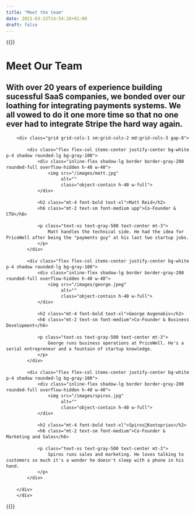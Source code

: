 ```yaml
---
title: "Meet the team"
date: 2021-03-23T14:54:28+01:00
draft: false
---
```


{{<rawhtml>}}
        <h1 class="text-gray-800 text-3xl md:text-4xl lg:text-5xl font-bold mb-2 md:mb-4 lg:mb-8 text-center">
            Meet Our Team
        </h1>
        <div class="py-8 md:px-32 w-full">
        <h2 class="mb-8 md:px-32">With over 20 years of experience building sucessful SaaS companies, we bonded over our loathing for integrating payments systems. We all vowed to do it one more time so that no one ever had to integrate Stripe the hard way again.</h2>

        <div class="grid grid-cols-1 sm:grid-cols-2 md:grid-cols-3 gap-8">

			<div class="flex flex-col items-center justify-center bg-white p-4 shadow rounded-lg bg-gray-100">
				<div class="inline-flex shadow-lg border border-gray-200 rounded-full overflow-hidden h-40 w-40">
					<img src="/images/matt.jpg"
						 alt=""
						 class="object-contain h-40 w-full">
				</div>

				<h2 class="mt-4 font-bold text-xl">Matt Reid</h2>
				<h6 class="mt-2 text-sm font-medium upp">Co-Founder & CTO</h6>

				<p class="text-xs text-gray-500 text-center mt-3">
					Matt handles the technical side. He had the idea for PriceWell after being the "payments guy" at his last two startup jobs. 
				</p>
			</div>

			<div class="flex flex-col items-center justify-center bg-white p-4 shadow rounded-lg bg-gray-100">
				<div class="inline-flex shadow-lg border border-gray-200 rounded-full overflow-hidden h-40 w-40">
					<img src="/images/george.jpeg"
						 alt=""
						 class="object-contain h-40 w-full">
				</div>

				<h2 class="mt-4 font-bold text-xl">George Avgenakis</h2>
				<h6 class="mt-2 text-sm font-medium">Co-Founder & Business Development</h6>

				<p class="text-xs text-gray-500 text-center mt-3">
					George runs business operations at PriceWell. He's a serial entrepreneur and a fountain of startup knowledge.
				</p>
			</div>

			<div class="flex flex-col items-center justify-center bg-white p-4 shadow rounded-lg bg-gray-100">
				<div class="inline-flex shadow-lg border border-gray-200 rounded-full overflow-hidden h-40 w-40">
					<img src="/images/spiros.jpg"
						 alt=""
						 class="object-contain h-40 w-full">
				</div>

				<h2 class="mt-4 font-bold text-xl">SpirosKontoprias</h2>
				<h6 class="mt-2 text-sm font-medium">Co-Founder & Marketing and Sales</h6>

				<p class="text-xs text-gray-500 text-center mt-3">
					Spiros runs sales and marketing. He loves talking to customers so much it's a wonder he doesn't sleep with a phone in his hand.
				</p>
			</div>

		</div>
        </div>
{{</rawhtml>}}